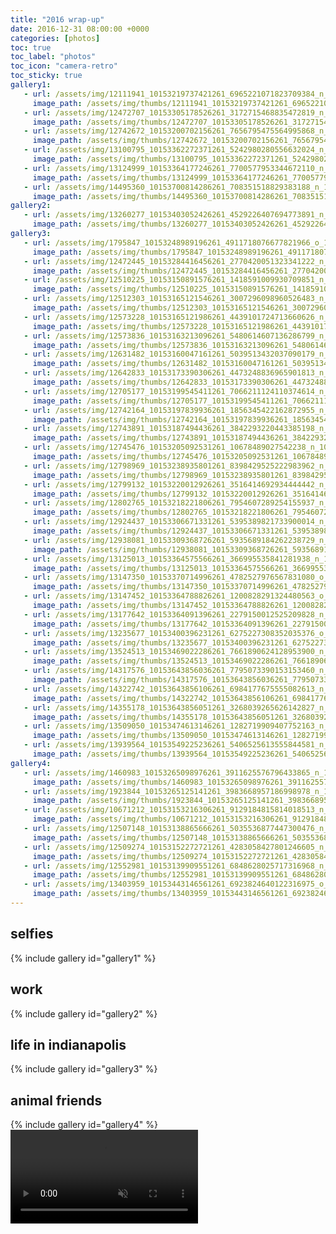 ```yaml
---
title: "2016 wrap-up"
date: 2016-12-31 08:00:00 +0000
categories: [photos]
toc: true
toc_label: "photos"
toc_icon: "camera-retro"
toc_sticky: true
gallery1:
   - url: /assets/img/12111941_10153219737421261_6965221071823709384_n_10153219737421261.jpg
     image_path: /assets/img/thumbs/12111941_10153219737421261_6965221071823709384_n_10153219737421261.png
   - url: /assets/img/12472707_10153305178526261_3172715468835472819_n_10153305178526261.jpg
     image_path: /assets/img/thumbs/12472707_10153305178526261_3172715468835472819_n_10153305178526261.png
   - url: /assets/img/12742672_10153200702156261_7656795475564995868_n_10153200702156261.jpg
     image_path: /assets/img/thumbs/12742672_10153200702156261_7656795475564995868_n_10153200702156261.png
   - url: /assets/img/13100795_10153362272371261_5242980280556632024_n_10153362272371261.jpg
     image_path: /assets/img/thumbs/13100795_10153362272371261_5242980280556632024_n_10153362272371261.png
   - url: /assets/img/13124999_10153364177246261_7700577953344672110_n_10153364177246261.jpg
     image_path: /assets/img/thumbs/13124999_10153364177246261_7700577953344672110_n_10153364177246261.png
   - url: /assets/img/14495360_10153700814286261_708351518829383188_n_10153700814286261.jpg
     image_path: /assets/img/thumbs/14495360_10153700814286261_708351518829383188_n_10153700814286261.png
gallery2:
   - url: /assets/img/13260277_10153403052426261_4529226407694773891_n_10153403052426261.jpg
     image_path: /assets/img/thumbs/13260277_10153403052426261_4529226407694773891_n_10153403052426261.png
gallery3:
   - url: /assets/img/1795847_10153248989196261_4911718076677821966_o_10153248989196261.jpg
     image_path: /assets/img/thumbs/1795847_10153248989196261_4911718076677821966_o_10153248989196261.png
   - url: /assets/img/12472445_10153284416456261_2770420051323341222_n_10153284416456261.jpg
     image_path: /assets/img/thumbs/12472445_10153284416456261_2770420051323341222_n_10153284416456261.png
   - url: /assets/img/12510225_10153150891576261_1418591009930709851_n_10153150891576261.jpg
     image_path: /assets/img/thumbs/12510225_10153150891576261_1418591009930709851_n_10153150891576261.png
   - url: /assets/img/12512303_10153165121546261_3007296098960526483_n_10153165121546261.jpg
     image_path: /assets/img/thumbs/12512303_10153165121546261_3007296098960526483_n_10153165121546261.png
   - url: /assets/img/12573228_10153165121986261_4439101724713660626_n_10153165121986261.jpg
     image_path: /assets/img/thumbs/12573228_10153165121986261_4439101724713660626_n_10153165121986261.png
   - url: /assets/img/12573836_10153163213096261_5480614607136286799_n_10153163213096261.jpg
     image_path: /assets/img/thumbs/12573836_10153163213096261_5480614607136286799_n_10153163213096261.png
   - url: /assets/img/12631482_10153160047161261_5039513432037090179_n_10153160047161261.jpg
     image_path: /assets/img/thumbs/12631482_10153160047161261_5039513432037090179_n_10153160047161261.png
   - url: /assets/img/12642833_10153173390306261_4473248836965901813_n_10153173390306261.jpg
     image_path: /assets/img/thumbs/12642833_10153173390306261_4473248836965901813_n_10153173390306261.png
   - url: /assets/img/12705177_10153199545411261_7066211124110374614_n_10153199545411261.jpg
     image_path: /assets/img/thumbs/12705177_10153199545411261_7066211124110374614_n_10153199545411261.png
   - url: /assets/img/12742164_10153197839936261_1856345422162872955_n_10153197839936261.jpg
     image_path: /assets/img/thumbs/12742164_10153197839936261_1856345422162872955_n_10153197839936261.png
   - url: /assets/img/12743891_10153187494436261_3842293220443385198_n_10153187494436261.jpg
     image_path: /assets/img/thumbs/12743891_10153187494436261_3842293220443385198_n_10153187494436261.png
   - url: /assets/img/12745476_10153205092531261_10678489027542238_n_10153205092531261.jpg
     image_path: /assets/img/thumbs/12745476_10153205092531261_10678489027542238_n_10153205092531261.png
   - url: /assets/img/12798969_10153238935801261_8398429525222983962_n_10153238935801261.jpg
     image_path: /assets/img/thumbs/12798969_10153238935801261_8398429525222983962_n_10153238935801261.png
   - url: /assets/img/12799132_10153220012926261_3516414692934444442_n_10153220012926261.jpg
     image_path: /assets/img/thumbs/12799132_10153220012926261_3516414692934444442_n_10153220012926261.png
   - url: /assets/img/12802765_10153218221806261_7954607289254155937_n_10153218221806261.jpg
     image_path: /assets/img/thumbs/12802765_10153218221806261_7954607289254155937_n_10153218221806261.png
   - url: /assets/img/12924437_10153306671331261_5395389821733900014_n_10153306671331261.jpg
     image_path: /assets/img/thumbs/12924437_10153306671331261_5395389821733900014_n_10153306671331261.png
   - url: /assets/img/12938081_10153309368726261_5935689184262238729_n_10153309368726261.jpg
     image_path: /assets/img/thumbs/12938081_10153309368726261_5935689184262238729_n_10153309368726261.png
   - url: /assets/img/13125013_10153364575566261_366995535841281938_n_10153364575566261.jpg
     image_path: /assets/img/thumbs/13125013_10153364575566261_366995535841281938_n_10153364575566261.png
   - url: /assets/img/13147350_10153370714996261_4782527976567831080_o_10153370714996261.jpg
     image_path: /assets/img/thumbs/13147350_10153370714996261_4782527976567831080_o_10153370714996261.png
   - url: /assets/img/13147452_10153364788826261_1200828291324480563_o_10153364788826261.jpg
     image_path: /assets/img/thumbs/13147452_10153364788826261_1200828291324480563_o_10153364788826261.png
   - url: /assets/img/13177642_10153364091396261_2279150012525209828_n_10153364091396261.jpg
     image_path: /assets/img/thumbs/13177642_10153364091396261_2279150012525209828_n_10153364091396261.png
   - url: /assets/img/13235677_10153400396231261_6275227308352035376_o_10153400396231261.jpg
     image_path: /assets/img/thumbs/13235677_10153400396231261_6275227308352035376_o_10153400396231261.png
   - url: /assets/img/13524513_10153469022286261_7661890624128953900_n_10153469022286261.jpg
     image_path: /assets/img/thumbs/13524513_10153469022286261_7661890624128953900_n_10153469022286261.png
   - url: /assets/img/14317576_10153643856036261_7795073390153153460_n_10153643856036261.jpg
     image_path: /assets/img/thumbs/14317576_10153643856036261_7795073390153153460_n_10153643856036261.png
   - url: /assets/img/14322742_10153643856106261_6984177675555082613_n_10153643856106261.jpg
     image_path: /assets/img/thumbs/14322742_10153643856106261_6984177675555082613_n_10153643856106261.png
   - url: /assets/img/14355178_10153643856051261_3268039265626142827_n_10153643856051261.jpg
     image_path: /assets/img/thumbs/14355178_10153643856051261_3268039265626142827_n_10153643856051261.png
   - url: /assets/img/13509050_10153474613146261_1282719909407752163_n_10153474613146261.jpg
     image_path: /assets/img/thumbs/13509050_10153474613146261_1282719909407752163_n_10153474613146261.png
   - url: /assets/img/13939564_10153549225236261_5406525613555844581_n_10153549225236261.jpg
     image_path: /assets/img/thumbs/13939564_10153549225236261_5406525613555844581_n_10153549225236261.png
gallery4:
   - url: /assets/img/1460983_10153265098976261_3911625576796433865_n_10153265098976261.jpg
     image_path: /assets/img/thumbs/1460983_10153265098976261_3911625576796433865_n_10153265098976261.png
   - url: /assets/img/1923844_10153265125141261_3983668957186998978_n_10153265125141261.jpg
     image_path: /assets/img/thumbs/1923844_10153265125141261_3983668957186998978_n_10153265125141261.png
   - url: /assets/img/10671212_10153153216306261_9129184815814018513_n_10153153216306261.jpg
     image_path: /assets/img/thumbs/10671212_10153153216306261_9129184815814018513_n_10153153216306261.png
   - url: /assets/img/12507148_10153138865666261_5035536877447300476_n_10153138865666261.jpg
     image_path: /assets/img/thumbs/12507148_10153138865666261_5035536877447300476_n_10153138865666261.png
   - url: /assets/img/12509274_10153152272721261_4283058427801246605_n_10153152272721261.jpg
     image_path: /assets/img/thumbs/12509274_10153152272721261_4283058427801246605_n_10153152272721261.png
   - url: /assets/img/12552981_10153139909551261_6848628025717316968_n_10153139909551261.jpg
     image_path: /assets/img/thumbs/12552981_10153139909551261_6848628025717316968_n_10153139909551261.png
   - url: /assets/img/13403959_10153443146561261_6923824640122316975_o_10153443146561261.jpg
     image_path: /assets/img/thumbs/13403959_10153443146561261_6923824640122316975_o_10153443146561261.png
---
```

## selfies
{% include gallery id="gallery1" %}

## work
{% include gallery id="gallery2" %}

## life in indianapolis
{% include gallery id="gallery3" %}

## animal friends
{% include gallery id="gallery4" %}
<video muted autoplay controls>
    <source src="/assets/video/12780454_185408928495224_1066959453_n_10153210262421261.mp4" type="video/mp4">
</video>